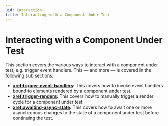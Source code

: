 ```yaml
---
uid: interaction
title: Interacting with a Component Under Test
---
```


# Interacting with a Component Under Test

This section covers the various ways to interact with a component under test, e.g. trigger event handlers. This &mdash; and more &mdash; is covered in the following sub sections:

- **<xref:trigger-event-handlers>:** This covers how to invoke event handlers bound to elements rendered by a component under test.
- **<xref:trigger-renders>:** This covers how to manually trigger a render cycle for a component under test.
- **<xref:awaiting-async-state>:** This covers how to await one or more asynchronous changes to the state of a component under test before continuing the test.
<!--stackedit_data:
eyJoaXN0b3J5IjpbLTcyNzg0OTIzLDY0ODExMjkwN119
-->
